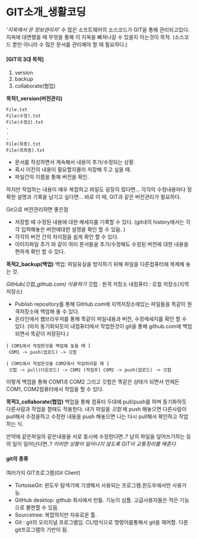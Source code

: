 # GIT소개_생활코딩

_'지옥에서 온 정보관리자'_
수 많은 소프트웨어의 소스코드가 GIT을 통해 관리되고있다.
지옥에 대면했을 때 무엇을 통해 이 지옥을 빠져나갈 수 있을지 아는것이 목적.
(소스코드 뿐만 아니라 수 많은 문서를 관리해야 할 때 필요하다.)

#### [GIT의 3대 목적]
1. version
2. backup
3. collaborate(협업)

<b>목적1_version(버전관리)</b>
```
File.txt
File(수정).txt
File(수정2).txt
.
.
.
File(최종).txt
File(최최종).txt
```

- 문서를 작성하면서 계속해서 내용이 추가/수정되는 상황.
- 혹시 이전의 내용이 필요할지몰라 저장해 두고 싶을 때.
- 파일간의 이름을 통해 버전을 확인.

하지만 작업하는 내용이 매우 복잡하고 파일도 굉장히 많다면...
각각의 수정내용마다 정확한 설명과 기록을 남기고 싶다면...
바로 이 때, GIT과 같은 버전관리가 필요하다.

 Git으로 버전관리하면 좋은점
- 저장할 때 수정된 내용에 대한 메세지를 기록할 수 있다.
(git내의 history에서는 각각 입력해놓은 버전에대한 설명을 확인 할 수 있음. )
- 각각의 버전 간의 차이점을 쉽게 확인 할 수 있다.
- 이미지파일 추가 와 같이 여러 문서들을 추가/수정해도 수정된 버전에 대한 내용을 편하게 확인 할 수 있다.

<b>목적2_backup(백업)</b>
백업: 파일유실을 방지하기 위해 파일을 다른컴퓨터에 복제해 놓는 것.

_GitHub(깃헙_github.com) 이용하기_
 깃헙 : 원격 저장소
 내컴퓨터 : 로컬 저장소(지역 저장소)
- Publish repository를 통해 GitHub.com에 지역저장소에있는 파일들을 똑같이 
원격저장소에 백업해 둘 수 있다.
- 온라인에서 웹브라우저를 통해 똑같이 파일내용과 버전, 수정메세지를 확인 할 수 있다.
(마치 동기화되듯이 내컴퓨터에서 작업한것이 git을 통해 github.com에 백업 되면서 똑같이 저장된다.)

```
[ COM1에서 작업한것을 백업해 놓을 때 ]
 COM1 -> push(업로드) -> 깃헙

[ COM1에서 작업한것을 COM2에서 작업하려할 때 ]
 깃헙 -> pull(다운로드) -> COM2 (작업후) COM2 -> push(업로드) -> 깃헙
```
이렇게 백업을 통해 COM1과 COM2 그리고 깃헙은 똑같은 상태가 되면서 
언제든 COM1, COM2컴퓨터에서 작업을 할 수 있다.

<b>목적3_collaborate(협업)</b>
백업을 통해 컴퓨터 두대에 pull/push를 하며 동기화하듯
다른사람과 작업을 할때도 적용한다.
내가 파일을 _깃헙_ 에 push 해놓으면 다른사람이 pull해서 수정을하고
수정한 내용을 push 해놓으면 나는 다시 pull해서 확인하고 작업하는 식.

만약에 같은파일의 같은내용을 서로 동시에 수정한다면..?
남의 파일을 덮어쓰기하는 등의 일이 일어난다면..?
_이러한 상황이 일어나지 않도록 GIT이 교통정리를 해준다_

#### git의 종류

여러가지 GIT프로그램(Git Client)

- TortoiseGit: 윈도우 탐색기에 기생해서 사용되는 프로그램.윈도우에서만 사용가능. 
- GitHub desktop: github 회사에서 만듦. 기능이 심플. 고급사용자들은 적은 기능으로 불편할 수 있음.
- Sourcetree: 복잡하지만 자유로운 툴. 
- Git : git의 오리지널 프로그램임. CLI방식으로 명령어를통해서 git을 제어함. 다른 git프로그램의 기반이 됨.
